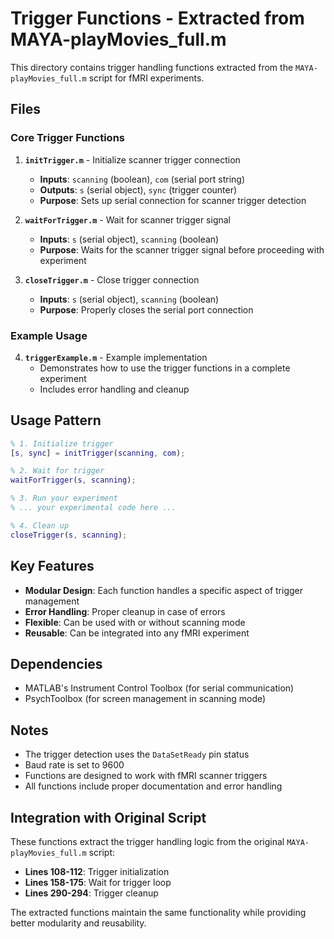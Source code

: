 # Trigger Functions - Extracted from MAYA-playMovies_full.m

This directory contains trigger handling functions extracted from the `MAYA-playMovies_full.m` script for fMRI experiments.

## Files

### Core Trigger Functions

1. **`initTrigger.m`** - Initialize scanner trigger connection
   - **Inputs**: `scanning` (boolean), `com` (serial port string)
   - **Outputs**: `s` (serial object), `sync` (trigger counter)
   - **Purpose**: Sets up serial connection for scanner trigger detection

2. **`waitForTrigger.m`** - Wait for scanner trigger signal
   - **Inputs**: `s` (serial object), `scanning` (boolean)
   - **Purpose**: Waits for the scanner trigger signal before proceeding with experiment

3. **`closeTrigger.m`** - Close trigger connection
   - **Inputs**: `s` (serial object), `scanning` (boolean)
   - **Purpose**: Properly closes the serial port connection

### Example Usage

4. **`triggerExample.m`** - Example implementation
   - Demonstrates how to use the trigger functions in a complete experiment
   - Includes error handling and cleanup

## Usage Pattern

```matlab
% 1. Initialize trigger
[s, sync] = initTrigger(scanning, com);

% 2. Wait for trigger
waitForTrigger(s, scanning);

% 3. Run your experiment
% ... your experimental code here ...

% 4. Clean up
closeTrigger(s, scanning);
```

## Key Features

- **Modular Design**: Each function handles a specific aspect of trigger management
- **Error Handling**: Proper cleanup in case of errors
- **Flexible**: Can be used with or without scanning mode
- **Reusable**: Can be integrated into any fMRI experiment

## Dependencies

- MATLAB's Instrument Control Toolbox (for serial communication)
- PsychToolbox (for screen management in scanning mode)

## Notes

- The trigger detection uses the `DataSetReady` pin status
- Baud rate is set to 9600
- Functions are designed to work with fMRI scanner triggers
- All functions include proper documentation and error handling

## Integration with Original Script

These functions extract the trigger handling logic from the original `MAYA-playMovies_full.m` script:

- **Lines 108-112**: Trigger initialization
- **Lines 158-175**: Wait for trigger loop
- **Lines 290-294**: Trigger cleanup

The extracted functions maintain the same functionality while providing better modularity and reusability. 